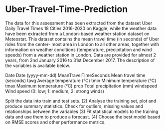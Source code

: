 # Uber-Travel-Time-Prediction
The data for this assessment has been extracted from the dataset Uber Daily Travel
Times 18 Cities 2016-2020 on Kaggle, while the weather data have been extracted from
a London-based weather station dataset on Meteostat.
This dataset contains the mean travel time (in seconds) of Uber rides from the center-
most area in London to all other areas, together with information on weather conditions
(temperature, precipitation and wind speeds) from a weather station in London. Data
are provided for almost 2 years, from 2nd January 2016 to 31st December 2017.
The description of the variables is available below.

Date Date (yyyy-mm-dd)
MeanTravelTimeSeconds Mean travel time (seconds)
tavg Average temperature (°C)
tmin Minimum temperature (°C)
tmax Maximum temperature (°C)
prcp Total precipitation (mm)
windspeed Wind speed (0: low; 1: medium; 2: strong winds)

Split the data into train and test sets. (2) Analyse the training set, plot and produce summary statistics. Check for outliers, missing values and relationships between the variables (3) Fit statistical models to the training data and use them to produce a forecast. (4) Choose the best model based on RMSE scores and other performance metrics.
